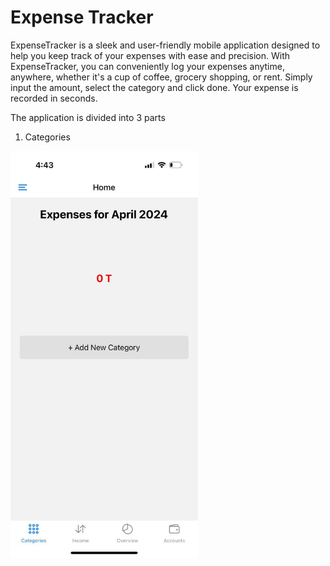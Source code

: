 # Expense Tracker
ExpenseTracker is a sleek and user-friendly mobile application designed to help you keep track of your expenses with ease and precision.
With ExpenseTracker, you can conveniently log your expenses anytime, anywhere, whether it's a cup of coffee, grocery shopping, or rent. Simply input the amount, select the category and click done. Your expense is recorded in seconds. 

The application is divided into 3 parts
1. Categories

 <img src="Images/Categories_Initial.jpg" alt="Categories Initial Page" width="300">
   
   

